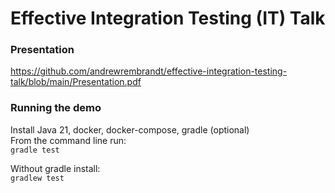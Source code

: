 # Effective Integration Testing (IT) Talk

### Presentation
https://github.com/andrewrembrandt/effective-integration-testing-talk/blob/main/Presentation.pdf

### Running the demo
Install Java 21, docker, docker-compose, gradle (optional)  
From the command line run:  
`gradle test`

Without gradle install:  
`gradlew test`
